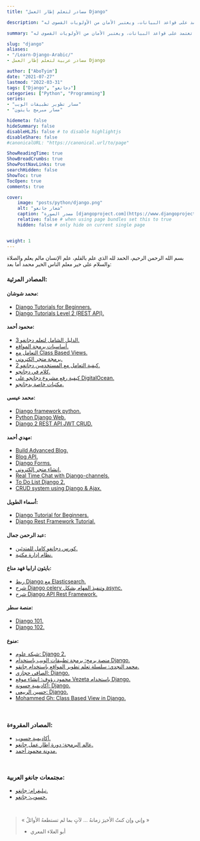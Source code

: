 ```yaml
---
title: "مصادر لتعلم إطار العمل Django"

description: "هو إطار عمل ويب حر ومفتوح المصدر، كتب بلغة البرمجة بايثون، يهدف لتسهيل عملية تطوير مواقع الويب التي تعتمد على قواعد البيانات، ويعتبر الأمان من الأولويات القصوى له."

summary: "هو إطار عمل ويب حر ومفتوح المصدر، كتب بلغة البرمجة بايثون، يهدف لتسهيل عملية تطوير مواقع الويب التي تعتمد على قواعد البيانات، ويعتبر الأمان من الأولويات القصوى له."

slug: "django"
aliases: 
- "/Learn-Django-Arabic/"
- مصادر عربية لتعلم إطار العمل Django

author: ["AboTyim"]
date: "2021-07-27"
lastmod: "2022-03-31"
tags: ["Django", "دجانغو"]
categories: ["Python", "Programming"]
series: 
- "مسار تطوير تطبيقات الويب"
- "مسار مبرمج بايثون"

hidemeta: false
hideSummary: false
disableHLJS: false # to disable highlightjs
disableShare: false
#canonicalURL: "https://canonical.url/to/page"

ShowReadingTime: true
ShowBreadCrumbs: true
ShowPostNavLinks: true
searchHidden: false
ShowToc: true
TocOpen: true
comments: true

cover:
    image: "posts/python/django.png"
    alt: "شعار جانغو"
    caption: "مصدر الصورة [djangoproject.com](https://www.djangoproject.com/community/logos/)"
    relative: false # when using page bundles set this to true
    hidden: false # only hide on current single page


weight: 1
---
```




بسم الله الرحمن الرحيم، الحمد لله الذي علم بالقلم، علم الإنسان مالم يعلم والصلاة والسلام على خير معلم الناس الخير محمد أما بعد:



### المصادر المرئية:

#### محمد شوشان:

- [Django Tutorials for Beginners.](https://www.youtube.com/playlist?list=PLnzqK5HvcpwT8CbcwHMZkjlmN1BdbOBWB)
- [Django Tutorials Level 2 (REST API).](https://www.youtube.com/playlist?list=PLnzqK5HvcpwRCqH9qJSM67ZPBC7MD1Pa3)



#### محمود أحمد:

- [الدليل الشامل لتعلم دجانغو 3.](https://www.youtube.com/playlist?list=PLtGOJcWqvbqfv9yQelR4HETqU35alUoW6)
- [أساسيات برمجة المواقع.](https://www.youtube.com/playlist?list=PLtGOJcWqvbqfio_BvIw_sLqHCUQ5XPpyZ)
- [التعامل مع Class Based Views.](https://www.youtube.com/playlist?list=PLtGOJcWqvbqc3cbs0cpSrr1jiGgSbjlik)
- [برمجة متجر الكتروني.](https://www.youtube.com/playlist?list=PLtGOJcWqvbqdSdcHeukSUJKxiUpELCnFg)
- [كيفية التعامل مع المستخدمين دجانغو 2.](https://www.youtube.com/playlist?list=PLtGOJcWqvbqfm1KN_9qc7vpn5e9XwP9U3)
- [كلام في دجانجو.](https://www.youtube.com/playlist?list=PLtGOJcWqvbqcq6ExuyRT0SNw8iKopFpV1)
- [كيفية رفع مشروع دجانجو على DigitalOcean.](https://www.youtube.com/playlist?list=PLtGOJcWqvbqeVCY78dcKJFXItin0BEujT)
- [مكتبات خاصة بدجانجو.](https://code4learn.teachable.com/p/d4a3d7)



#### محمد عيسى:

- [Django framework python.](https://www.youtube.com/playlist?list=PLMYF6NkLrdN_5wAJRbEoQYl62-qM3aB8t)
- [Python Django Web.](https://www.youtube.com/playlist?list=PLMYF6NkLrdN9JJ7r0APq7O87gucjYWRfD)
- [Django 2 REST API JWT CRUD.](https://www.youtube.com/playlist?list=PLMYF6NkLrdN_8KPztmgiAZpsNfXJcI-v5)



#### مهدي أحمد:

- [Build Advanced Blog.](https://www.youtube.com/playlist?list=PLl7A6RG4XKeYpg51JOvlf-Znj78i_V_n_)
- [Blog API.](https://www.youtube.com/playlist?list=PLl7A6RG4XKeYrNzeF48o-z53DA14JZ-d9)
- [Django Forms.](https://www.youtube.com/playlist?list=PLl7A6RG4XKeaLJsAmb5O2F2T-QDxPc7Ut)
- [إنشاء متجر إلكتروني.](https://www.youtube.com/playlist?list=PLl7A6RG4XKebUJtwiOm7Yso5HgN3jC8Ll)
- [Real Time Chat with Django-channels.](https://www.youtube.com/playlist?list=PLl7A6RG4XKeYoiobPZmO7HtIoFBt6hV0O)
- [To Do List Django 2.](https://www.youtube.com/playlist?list=PLl7A6RG4XKeZfwfZ9QMb1XlTgwmTrxQBK)
- [CRUD system using Django & Ajax.](https://www.youtube.com/playlist?list=PLl7A6RG4XKeZgn0-oUs8khsXTTRhI9xoN)



#### أسماء الطويل:

- [Django Tutorial for Beginners.](https://www.youtube.com/playlist?list=PL2z1gXAKH9c3XUn2HYMWRbAon4z6AQ4CL)
- [Django Rest Framework Tutorial.](https://www.youtube.com/playlist?list=PL2z1gXAKH9c3dglbz0tvLqJTJPVPgjW1x)



#### عبد الرحمن جمال:

- [كورس دجانغو كامل للمتدئين.](https://www.youtube.com/playlist?list=PLknwEmKsW8OtK_n48UOuYGxJPbSFrICxm)
- [نظام إدارة مكتبة.](https://www.youtube.com/playlist?list=PLknwEmKsW8Ot_JCzFaQ_XenaOe99VFmcM)



#### بايثون ارابيا فهد مناع:

- [ربط Django مع Elasticsearch.](https://www.youtube.com/playlist?list=PLXqhO5lRtxJWk_u_N01Jjrm9y2_60cjOB)
- [شرح Django celery وتنفيذ المهام بشكل async.](https://www.youtube.com/watch?v=XZ69ExZKjcI)
- [شرح Django API Rest Framework.](https://www.youtube.com/playlist?list=PLXqhO5lRtxJV6oWcW2vlPHRzRFF6gVvc3)



#### منصة سطر:

- [Django 101.](https://satr.codes/courses/FymypsKhJJ/view)
- [Django 102.](https://satr.codes/courses/wxLyJSBxeg/view)



#### منوع:

- [شبكة علوم: Django 2.](https://www.youtube.com/playlist?list=PLTcPeoMjkuCxoyflbe4AuNWMZWulKVbr4)
- [منصة برمج: برمجة تطبيقات الويب باستخدام Django.](https://app.barmej.com/%D8%A8%D8%B1%D9%85%D8%AC%D8%A9-%D8%AA%D8%B7%D8%A8%D9%8A%D9%82%D8%A7%D8%AA-%D8%A7%D9%84%D9%88%D9%8A%D8%A8-%D8%A8%D8%A7%D8%B3%D8%AA%D8%AE%D8%AF%D8%A7%D9%85-Django)
- [محمد النجدي: سلسلة تعلم تطوير المواقع بإستخدام جانقو.](https://www.youtube.com/watch?v=kv0k2d75a3s&list=PLnznAJG6RAI8egZJ6lR5tuWgNmrRp4DJd)
- [الصافي حجازي: Django.](https://www.youtube.com/playlist?list=PLdZYzC8fohEKjuYyvITqYc2vL0lAWRvhs)
- [محمود رؤوف: إنشاء موقع Vezeta باستخدام Django.](https://www.youtube.com/playlist?list=PLUgHGaXGKJGn6A_NLDGG4B5AZ-ZexVsPn)
- [أكاديمية حسونة: Django.](https://www.youtube.com/playlist?list=PLHIfW1KZRIfnYEkYsNi5XJLI57OWMKBjM)
- [حسين الربيعي: Django.](https://www.youtube.com/playlist?list=PLF8OvnCBlEY3VqZkeKeyVdJ_J1Ek0ECbs)
- [Mohammed Gh: Class Based View in Django.](https://www.youtube.com/playlist?list=PLDCTk1kTFRGingAiwV8N56d5mDhlBabdd)



<br>

### المصادر المقروءة:

- [أكاديمية حسوب.](https://academy.hsoub.com/programming/python/django/)
- [عالم البرمجة: دورة إطار عمل جانغو.](https://3alam.pro/albader/series/django)
- [مدونة محمود أحمد.](https://code4learn.teachable.com/blog)



<br>

### مجتمعات جانغو العربية:

- [تيليغرام: جانغو.](https://t.me/DjangoPython)
- [حسوب: جانغو.](https://io.hsoub.com/django)



<br>

> « وإني وإن كنتُ الأخيرَ زمانهُ … لآتٍ بما لم تستطعهُ الأوائلُ »
>
> * أبو العلاء المعري